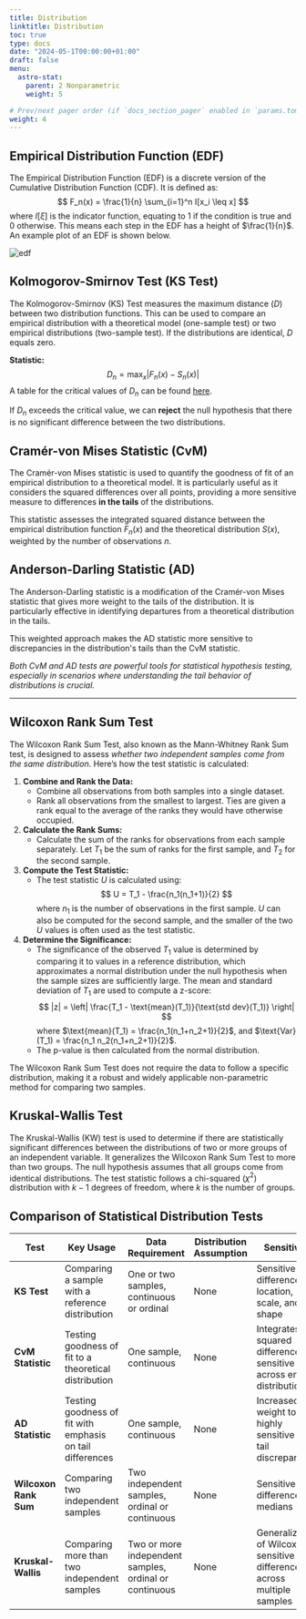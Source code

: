 ```yaml
---
title: Distribution
linktitle: Distribution
toc: true
type: docs
date: "2024-05-1T00:00:00+01:00"
draft: false
menu:
  astro-stat:
    parent: 2 Nonparametric
    weight: 5

# Prev/next pager order (if `docs_section_pager` enabled in `params.toml`)
weight: 4
---
```


## Empirical Distribution Function (EDF)

The Empirical Distribution Function (EDF) is a discrete version of the Cumulative Distribution Function (CDF). It is defined as:
$$
F_n(x) = \frac{1}{n} \sum_{i=1}^n I[x_i \leq x]
$$
where $I[\xi]$ is the indicator function, equating to 1 if the condition is true and 0 otherwise. This means each step in the EDF has a height of $\frac{1}{n}$. An example plot of an EDF is shown below.

![edf](/ast-stat/edf.png)

## Kolmogorov-Smirnov Test (KS Test)

The Kolmogorov-Smirnov (KS) Test measures the maximum distance ($D$) between two distribution functions. This can be used to compare an empirical distribution with a theoretical model (one-sample test) or two empirical distributions (two-sample test). If the distributions are identical, $D$ equals zero.

**Statistic:**
$$
D_n = \max_x |F_n(x) - S_n(x)|
$$
A table for the critical values of $D_n$ can be found [here](https://people.cs.pitt.edu/~lipschultz/cs1538/prob-table_KS.pdf).

If $D_n$ exceeds the critical value, we can **reject** the null hypothesis that there is no significant difference between the two distributions.

## Cramér-von Mises Statistic (CvM)

The Cramér-von Mises statistic is used to quantify the goodness of fit of an empirical distribution to a theoretical model. It is particularly useful as it considers the squared differences over all points, providing a more sensitive measure to differences **in the tails** of the distributions.

<!-- **Statistic:**
$$
C_n = n \int_{-\infty}^\infty [F_n(x) - S(x)]^2 dS(x)
$$ -->

This statistic assesses the integrated squared distance between the empirical distribution function $F_n(x)$ and the theoretical distribution $S(x)$, weighted by the number of observations $n$.

## Anderson-Darling Statistic (AD)

The Anderson-Darling statistic is a modification of the Cramér-von Mises statistic that gives more weight to the tails of the distribution. It is particularly effective in identifying departures from a theoretical distribution in the tails.

<!-- **Statistic:**
$$
A^2 = n \int_{-\infty}^\infty \frac{[F_n(x) - S(x)]^2}{S(x)(1 - S(x))} \, dx
$$ -->

This weighted approach makes the AD statistic more sensitive to discrepancies in the distribution's tails than the CvM statistic.

*Both CvM and AD tests are powerful tools for statistical hypothesis testing, especially in scenarios where understanding the tail behavior of distributions is crucial.*

---
## Wilcoxon Rank Sum Test

The Wilcoxon Rank Sum Test, also known as the Mann-Whitney Rank Sum test, is designed to assess *whether two independent samples come from the same distribution*. Here’s how the test statistic is calculated:
<!-- It is especially useful when the data does not meet the assumptions necessary for the t-test, primarily concerning normality -->

1. **Combine and Rank the Data:**
   - Combine all observations from both samples into a single dataset.
   - Rank all observations from the smallest to largest. Ties are given a rank equal to the average of the ranks they would have otherwise occupied.
2. **Calculate the Rank Sums:**
   - Calculate the sum of the ranks for observations from each sample separately. Let $T_1$ be the sum of ranks for the first sample, and $T_2$ for the second sample.
3. **Compute the Test Statistic:**
   - The test statistic $U$ is calculated using:
     $$
     U = T_1 - \frac{n_1(n_1+1)}{2}
     $$
   where $n_1$ is the number of observations in the first sample. $U$ can also be computed for the second sample, and the smaller of the two $U$ values is often used as the test statistic.
4. **Determine the Significance:**
   - The significance of the observed $T_1$ value is determined by comparing it to values in a reference distribution, which approximates a normal distribution under the null hypothesis when the sample sizes are sufficiently large. The mean and standard deviation of $T_1$ are used to compute a z-score:
     $$
     |z| = \left| \frac{T_1 - \text{mean}(T_1)}{\text{std dev}(T_1)} \right|
     $$
   where $\text{mean}(T_1) = \frac{n_1(n_1+n_2+1)}{2}$, and $\text{Var}(T_1) = \frac{n_1 n_2(n_1+n_2+1)}{2}$.
   - The p-value is then calculated from the normal distribution.


<!-- ### Interpretation

- If the p-value is less than the chosen significance level (commonly 0.05), then there is sufficient evidence to reject the null hypothesis, suggesting that there is a statistically significant difference in the distributions of the two groups.

- If the p-value is greater, then we do not reject the null hypothesis, suggesting that any observed differences could reasonably occur by random chance under the assumption of identical distributions. -->

The Wilcoxon Rank Sum Test does not require the data to follow a specific distribution, making it a robust and widely applicable non-parametric method for comparing two samples.


## Kruskal-Wallis Test

The Kruskal-Wallis (KW) test is used to determine if there are statistically significant differences between the distributions of two or more groups of an independent variable. It generalizes the Wilcoxon Rank Sum Test to more than two groups. The null hypothesis assumes that all groups come from identical distributions. The test statistic follows a chi-squared ($\chi^2$) distribution with $k-1$ degrees of freedom, where $k$ is the number of groups.

## Comparison of Statistical Distribution Tests

| **Test**             | **Key Usage**                                              | **Data Requirement**                    | **Distribution Assumption**                            | **Sensitivity**                          |
|----------------------|------------------------------------------------------------|------------------------------------------|-------------------------------------------------------|------------------------------------------|
| **KS Test**          | Comparing a sample with a reference distribution          | One or two samples, continuous or ordinal| None                                                  | Sensitive to differences in location, scale, and shape |
| **CvM Statistic**    | Testing goodness of fit to a theoretical distribution     | One sample, continuous                   | None                                                  | Integrates squared differences; sensitive across entire distribution |
| **AD Statistic**     | Testing goodness of fit with emphasis on tail differences | One sample, continuous                   | None                                                  | Increased weight to tails; highly sensitive to tail discrepancies |
| **Wilcoxon Rank Sum**| Comparing two independent samples                         | Two independent samples, ordinal or continuous | None                                            | Sensitive to differences in medians      |
| **Kruskal-Wallis**   | Comparing more than two independent samples               | Two or more independent samples, ordinal or continuous | None                                    | Generalization of Wilcoxon, sensitive to differences across multiple samples |



